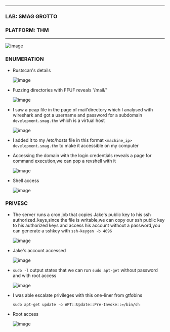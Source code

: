 * * *
 ### LAB: SMAG GROTTO
 ### PLATFORM: THM
* * *
![image](https://github.com/SENSEIXENUS2/SENSEIXENUS2.github.io/assets/98669513/7a453ce7-6d04-4b62-b13e-ca2f9d6a8107)

### ENUMERATION

- Rustscan's details

   ![image](https://github.com/SENSEIXENUS2/SENSEIXENUS2.github.io/assets/98669513/3959e905-9cf5-4b2c-885d-6539d0b24e76)

- Fuzzing directories with FFUF reveals '/mail/'
  
  ![image](https://github.com/SENSEIXENUS2/SENSEIXENUS2.github.io/assets/98669513/8e15c7fe-78af-4781-94f4-95987e8de4f7)
  
- I saw a pcap file in the page of mail'directory which I analysed with wireshark and got a username and password for a subdomain
`development.smag.thm` which is a virtual host

  ![image](https://github.com/SENSEIXENUS2/SENSEIXENUS2.github.io/assets/98669513/9bd13b5d-0318-4e3a-ad88-eb2028f4c3b0)

- I added it to my /etc/hosts file in this format `<machine_ip> development.smag.thm` to make it accessible on my computer 

- Accessing the domain with the login credentials reveals a page for command execution,we can pop a revshell with it

   ![image](https://github.com/SENSEIXENUS2/SENSEIXENUS2.github.io/assets/98669513/f984a265-dfa5-42de-81e0-741f9d5dad87)

- Shell access

   ![image](https://github.com/SENSEIXENUS2/SENSEIXENUS2.github.io/assets/98669513/1b4913aa-a54a-44e7-8e87-3743daa00932)

### PRIVESC

- The server runs a cron job that copies Jake's public key to his ssh authorized_keys,since the file is writable,we can copy our
ssh public key to his authorized keys and access his account without a password,you can generate a sshkey with `ssh-keygen -b 4096`

  ![image](https://github.com/SENSEIXENUS2/SENSEIXENUS2.github.io/assets/98669513/d8d631f6-3721-439a-8803-75bb5f052513)

- Jake's account accessed

  ![image](https://github.com/SENSEIXENUS2/SENSEIXENUS2.github.io/assets/98669513/39bb17a6-1279-418e-948f-ca3808d147eb)

- `sudo -l` output states that we can run `sudo apt-get` without password and with root access

  ![image](https://github.com/SENSEIXENUS2/SENSEIXENUS2.github.io/assets/98669513/8d51d8d0-7877-4cea-a764-504cd5acc2a7)

- I was able escalate privileges with this one-liner from gtfobins

      sudo apt-get update -o APT::Update::Pre-Invoke::=/bin/sh

- Root access

  ![image](https://github.com/SENSEIXENUS2/SENSEIXENUS2.github.io/assets/98669513/fb28e34e-41b3-4b9e-82d6-9fac662a6fdc)

   
   
  
